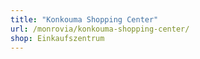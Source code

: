 ```yaml
---
title: "Konkouma Shopping Center"
url: /monrovia/konkouma-shopping-center/
shop: Einkaufszentrum
---
```

